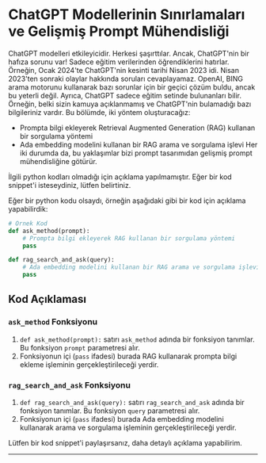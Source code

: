# ChatGPT Modellerinin Sınırlamaları ve Gelişmiş Prompt Mühendisliği

ChatGPT modelleri etkileyicidir. Herkesi şaşırttılar. Ancak, ChatGPT'nin bir hafıza sorunu var! Sadece eğitim verilerinden öğrendiklerini hatırlar. Örneğin, Ocak 2024'te ChatGPT'nin kesinti tarihi Nisan 2023 idi. Nisan 2023'ten sonraki olaylar hakkında soruları cevaplayamaz. OpenAI, BING arama motorunu kullanarak bazı sorunlar için bir geçici çözüm buldu, ancak bu yeterli değil. Ayrıca, ChatGPT sadece eğitim setinde bulunanları bilir. Örneğin, belki sizin kamuya açıklanmamış ve ChatGPT'nin bulamadığı bazı bilgileriniz vardır. Bu bölümde, iki yöntem oluşturacağız: 
- Prompta bilgi ekleyerek Retrieval Augmented Generation (RAG) kullanan bir sorgulama yöntemi 
- Ada embedding modelini kullanan bir RAG arama ve sorgulama işlevi 
Her iki durumda da, bu yaklaşımlar bizi prompt tasarımıdan gelişmiş prompt mühendisliğine götürür.

İlgili python kodları olmadığı için açıklama yapılmamıştır. Eğer bir kod snippet'i isteseydiniz, lütfen belirtiniz. 

Eğer bir python kodu olsaydı, örneğin aşağıdaki gibi bir kod için açıklama yapabilirdik:

```python
# Örnek Kod
def ask_method(prompt):
    # Prompta bilgi ekleyerek RAG kullanan bir sorgulama yöntemi
    pass

def rag_search_and_ask(query):
    # Ada embedding modelini kullanan bir RAG arama ve sorgulama işlevi
    pass
```

## Kod Açıklaması

### `ask_method` Fonksiyonu
1. `def ask_method(prompt):` satırı `ask_method` adında bir fonksiyon tanımlar. Bu fonksiyon `prompt` parametresi alır.
2. Fonksiyonun içi (`pass` ifadesi) burada RAG kullanarak prompta bilgi ekleme işleminin gerçekleştirileceği yerdir.

### `rag_search_and_ask` Fonksiyonu
1. `def rag_search_and_ask(query):` satırı `rag_search_and_ask` adında bir fonksiyon tanımlar. Bu fonksiyon `query` parametresi alır.
2. Fonksiyonun içi (`pass` ifadesi) burada Ada embedding modelini kullanarak arama ve sorgulama işleminin gerçekleştirileceği yerdir.

Lütfen bir kod snippet'i paylaşırsanız, daha detaylı açıklama yapabilirim.

---

